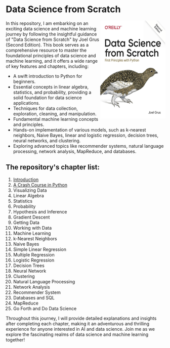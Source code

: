 # Data Science from Scratch
<img align="right" src="img/cover2.jpg" width="205" height="310" alt="image" />
In this repository, I am embarking on an exciting data science and machine learning journey by following the insightful guidance of "Data Science from Scratch" by Joel Grus (Second Edition). This book serves as a comprehensive resource to master the foundational principles of data science and machine learning, and it offers a wide range of key features and chapters, including:

  - A swift introduction to Python for beginners.
  - Essential concepts in linear algebra, statistics, and probability, providing a solid foundation for data science applications.
  - Techniques for data collection, exploration, cleaning, and manipulation.
  - Fundamental machine learning concepts and principles.
  - Hands-on implementation of various models, such as k-nearest neighbors, Naive Bayes, linear and logistic regression, decision trees, neural networks, and clustering.
  - Exploring advanced topics like recommender systems, natural language processing, network analysis, MapReduce, and databases.

## The repository's chapter list:

01. [Introduction](https://github.com/sabboshachi/Machine_Learning/blob/main/03.%20Data%20Science%20from%20Scratch%20by%20Joel%20Grus/Chapter%2001.ipynb)
02. [A Crash Course in Python](https://github.com/sabboshachi/Machine_Learning/blob/main/03.%20Data%20Science%20from%20Scratch%20by%20Joel%20Grus/Chapter%2002.ipynb)
03. Visualizing Data
04. Linear Algebra
05. Statistics
06. Probability
07. Hypothesis and Inference
08. Gradient Descent
09. Getting Data
10. Working with Data
11. Machine Learning
12. k-Nearest Neighbors
13. Naive Bayes
14. Simple Linear Regression
15. Multiple Regression
16. Logistic Regression
17. Decision Trees
18. Neural Network
19. Clustering
20. Natural Language Processing
21. Network Analysis
22. Recommender System
23. Databases and SQL
24. MapReduce
25. Go Forth and Do Data Science

Throughout this journey, I will provide detailed explanations and insights after completing each chapter, making it an adventurous and thrilling experience for anyone interested in AI and data science. Join me as we explore the fascinating realms of data science and machine learning together!


